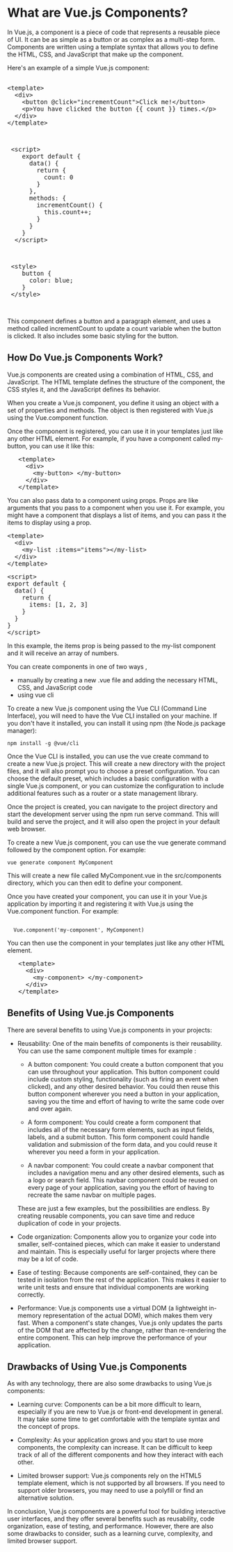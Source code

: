 # What are Vue.js Components?

In Vue.js, a component is a piece of code that represents a reusable piece of UI. It can be as simple as a button or as complex as a multi-step form. Components are written using a template syntax that allows you to define the HTML, CSS, and JavaScript that make up the component.

Here's an example of a simple Vue.js component:

<pre>

&lt;template&gt;
  &lt;div&gt;
    &lt;button @click="incrementCount"&gt;Click me!&lt;/button&gt;
    &lt;p>You have clicked the button {{ count }} times.&lt;/p&gt;
  &lt;/div&gt;
&lt;/template&gt;
</pre>

<br>

<pre>
 &lt;script&gt;
    export default {
      data() {
        return {
          count: 0
        }
      },
      methods: {
        incrementCount() {
          this.count++;
        }
      }
    }
  &lt;/script&gt;
</pre>
<br>

<pre>
 &lt;style&gt;
    button {
      color: blue;
    }
 &lt;/style&gt;
</pre>

<br/>

This component defines a button and a paragraph element, and uses a method called incrementCount to update a count variable when the button is clicked. It also includes some basic styling for the button.


## How Do Vue.js Components Work?
Vue.js components are created using a combination of HTML, CSS, and JavaScript. The HTML template defines the structure of the component, the CSS styles it, and the JavaScript defines its behavior.

When you create a Vue.js component, you define it using an object with a set of properties and methods. The object is then registered with Vue.js using the Vue.component function.

Once the component is registered, you can use it in your templates just like any other HTML element. For example, if you have a component called my-button, you can use it like this:

<pre>
   &lt;template&gt;
     &lt;div&gt;
       &lt;my-button&gt; &lt;/my-button&gt;
     &lt;/div&gt;
   &lt;/template&gt;
</pre>

You can also pass data to a component using props. Props are like arguments that you pass to a component when you use it. For example, you might have a component that displays a list of items, and you can pass it the items to display using a prop.

<pre>
&lt;template&gt;
  &lt;div&gt;
    &lt;my-list :items="items"&gt;&lt;/my-list&gt;
  &lt;/div&gt;
&lt;/template&gt;
</pre>

<pre>
&lt;script&gt;
export default {
  data() {
    return {
      items: [1, 2, 3]
    }
  }
}
&lt;/script&gt;
</pre>

In this example, the items prop is being passed to the my-list component and it will receive an array of numbers.

You can create components in one of two ways , 
* manually by creating a new .vue file and adding the necessary HTML, CSS, and JavaScript code
* using vue cli

To create a new Vue.js component using the Vue CLI (Command Line Interface), you will need to have the Vue CLI installed on your machine. If you don't have it installed, you can install it using npm (the Node.js package manager):

``` npm install -g @vue/cli ```

Once the Vue CLI is installed, you can use the vue create command to create a new Vue.js project. This will create a new directory with the project files, and it will also prompt you to choose a preset configuration. You can choose the default preset, which includes a basic configuration with a single Vue.js component, or you can customize the configuration to include additional features such as a router or a state management library.

Once the project is created, you can navigate to the project directory and start the development server using the npm run serve command. This will build and serve the project, and it will also open the project in your default web browser.

To create a new Vue.js component, you can use the vue generate command followed by the component option. For example:

``` vue generate component MyComponent ```

This will create a new file called MyComponent.vue in the src/components directory, which you can then edit to define your component.

Once you have created your component, you can use it in your Vue.js application by importing it and registering it with Vue.js using the Vue.component function. For example:

``` import MyComponent from './MyComponent.vue'

  Vue.component('my-component', MyComponent)

```
You can then use the component in your templates just like any other HTML element.

<pre>
   &lt;template&gt;
     &lt;div&gt;
       &lt;my-component&gt; &lt;/my-component&gt;
     &lt;/div&gt;
   &lt;/template&gt;
</pre>


## Benefits of Using Vue.js Components

There are several benefits to using Vue.js components in your projects:

- Reusability: One of the main benefits of components is their reusability. You can use the same component multiple times for example :

  - A button component: You could create a button component that you can use throughout your application. This button component could include custom styling, functionality (such as firing an event when clicked), and any other desired behavior. You could then reuse this button component wherever you need a button in your application, saving you the time and effort of having to write the same code over and over again.

  - A form component: You could create a form component that includes all of the necessary form elements, such as input fields, labels, and a submit button. This form component could handle validation and submission of the form data, and you could reuse it wherever you need a form in your application.

  - A navbar component: You could create a navbar component that includes a navigation menu and any other desired elements, such as a logo or search field. This navbar component could be reused on every page of your application, saving you the effort of having to recreate the same navbar on multiple pages.

  These are just a few examples, but the possibilities are endless. By creating reusable components, you can save time and reduce duplication of code in your projects.

- Code organization: Components allow you to organize your code into smaller, self-contained pieces, which can make it easier to understand and maintain. This is especially useful for larger projects where there may be a lot of code.

- Ease of testing: Because components are self-contained, they can be tested in isolation from the rest of the application. This makes it easier to write unit tests and ensure that individual components are working correctly.

- Performance: Vue.js components use a virtual DOM (a lightweight in-memory representation of the actual DOM), which makes them very fast. When a component's state changes, Vue.js only updates the parts of the DOM that are affected by the change, rather than re-rendering the entire component. This can help improve the performance of your application.

## Drawbacks of Using Vue.js Components

As with any technology, there are also some drawbacks to using Vue.js components:

- Learning curve: Components can be a bit more difficult to learn, especially if you are new to Vue.js or front-end development in general. It may take some time to get comfortable with the template syntax and the concept of props.

- Complexity: As your application grows and you start to use more components, the complexity can increase. It can be difficult to keep track of all of the different components and how they interact with each other.

- Limited browser support: Vue.js components rely on the HTML5 template element, which is not supported by all browsers. If you need to support older browsers, you may need to use a polyfill or find an alternative solution.

In conclusion, Vue.js components are a powerful tool for building interactive user interfaces, and they offer several benefits such as reusability, code organization, ease of testing, and performance. However, there are also some drawbacks to consider, such as a learning curve, complexity, and limited browser support.
